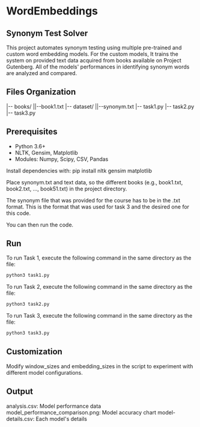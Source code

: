 # WordEmbeddings

## Synonym Test Solver

This project automates synonym testing using multiple pre-trained and custom word embedding models. For the custom models, It trains the system on provided text data acquired from books available on Project Gutenberg. All of the models' performances in identifying synonym words are analyzed and compared.

## Files Organization
|-- books/
||--book1.txt
|-- dataset/
||--synonym.txt
|-- task1.py
|-- task2.py
|-- task3.py

## Prerequisites

- Python 3.6+
- NLTK, Gensim, Matplotlib
- Modules: Numpy, Scipy, CSV, Pandas

Install dependencies with:
pip install nltk gensim matplotlib

Place synonym.txt and text data, so the different books (e.g., book1.txt, book2.txt, ..., book51.txt) in the project directory.

The synonym file that was provided for the course has to be in the .txt format. This is the format that was used for task 3 and the desired one for this code.

You can then run the code.

## Run

To run Task 1, execute the following command in the same directory as the file:
```bash
python3 task1.py
```

To run Task 2, execute the following command in the same directory as the file:
```bash
python3 task2.py
```

To run Task 3, execute the following command in the same directory as the file:
```bash
python3 task3.py
```

## Customization

Modify window_sizes and embedding_sizes in the script to experiment with different model configurations.

## Output

analysis.csv: Model performance data
model_performance_comparison.png: Model accuracy chart
model-details.csv: Each model's details
